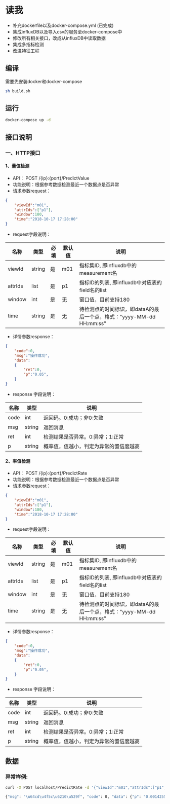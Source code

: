 # 读我

- 补充dockerfile以及docker-compose.yml (已完成)
- 集成influxDB以及导入csv的服务至docker-compose中
- 修改所有相关接口，改成从influxDB中读取数据
- 集成多指标检测
- 改进特征工程

## 编译
需要先安装docker和docker-compose
```bash
sh build.sh
```

## 运行
```bash
docker-compose up -d
```

## 接口说明

### 一、HTTP接口

#### 1、量值检测

* API： POST /{ip}:{port}/PredictValue
* 功能说明：根据参考数据检测最近一个数据点是否异常
* 请求参数request：
	
```json
{
    "viewId":"m01",
    "attrIds":["p1"],
    "window":180,
    "time":"2018-10-17 17:28:00"
}
```

* request字段说明：

| 名称  | 类型 |必填| 默认值 | 说明 |
| --- | --- | --- |---- | --- |
| viewId| string| 是|m01|指标集ID, 即influxdb中的measurement名 |
| attrIds| list | 是| p1|指标ID的列表, 即influxdb中对应表的field名的list |
| window|  int| 是| 无|窗口值，目前支持180|
| time|  string| 是| 无|待检测点的时间标识，即dataA的最后一个点，格式："yyyy-MM-dd HH:mm:ss"|


* 详情参数response：
```json
{
    "code":0,
    "msg":"操作成功",
    "data":
    {
        "ret":0,
        "p":"0.05",
    }
}
```

* response 字段说明：

| 名称  | 类型  | 说明 |
|---|---|---|
| code | int | 返回码。0:成功；非0:失败 |
| msg | string | 返回消息 |
| ret | int | 检测结果是否异常。0:异常；1:正常 |
| p | string | 概率值，值越小，判定为异常的置信度越高 |

#### 2、率值检测

* API： POST /{ip}:{port}/PredictRate
* 功能说明：根据参考数据检测最近一个数据点是否异常
* 请求参数request：
	
```json
{
    "viewId":"m01",
    "attrIds":["p1"],
    "window":180,
    "time":"2018-10-17 17:28:00"
}
```

* request字段说明：

| 名称  | 类型 |必填| 默认值 | 说明 |
| --- | --- | --- |---- | --- |
| viewId| string| 是|m01|指标集ID, 即influxdb中的measurement名 |
| attrIds| list| 是| p1|指标ID的列表, 即influxdb中对应表的field名的list |
| window|  int| 是| 无|窗口值，目前支持180|
| time|  string| 是| 无|待检测点的时间标识，即dataA的最后一个点，格式："yyyy-MM-dd HH:mm:ss"|


* 详情参数response：
```json
{
    "code":0,
    "msg":"操作成功",
    "data":
    {
        "ret":0,
        "p":"0.05",
    }
}
```

* response 字段说明：

| 名称  | 类型  | 说明 |
|---|---|---|
| code | int | 返回码。0:成功；非0:失败 |
| msg | string | 返回消息 |
| ret | int | 检测结果是否异常。0:异常；1:正常 |
| p | string | 概率值，值越小，判定为异常的置信度越高 |

## 数据

### 异常样例:

```bash
curl -X POST localhost/PredictRate -d '{"viewId":"m01","attrIds":["p1","p2","p3","p4","p5"], "window":180, "time":"2016-10-18 02:28:00"}'

{"msg": "\u64cd\u4f5c\u6210\u529f", "code": 0, "data": {"p": "0.0014255302", "ret": 0}}

```